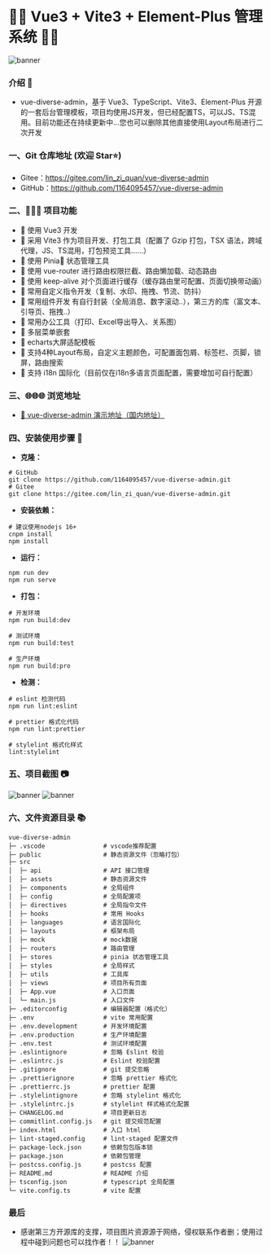 # 🎉🎉 Vue3 + Vite3 + Element-Plus 管理系统 🎉🎉

![banner](https://toscode.gitee.com/lin_zi_quan/vue-diverse-admin/raw/main/src/assets/md/30747d0cec5ee8bd5687c7cd8ba5c14.png)

### 介绍 📖

- vue-diverse-admin，基于 Vue3、TypeScript、Vite3、Element-Plus 开源的一套后台管理模板，项目均使用JS开发，但已经配置TS，可以JS、TS混用。目前功能还在持续更新中...您也可以删除其他直接使用Layout布局进行二次开发


### 一、Git 仓库地址 (欢迎 Star⭐)

- Gitee：https://gitee.com/lin_zi_quan/vue-diverse-admin
- GitHub：https://github.com/1164095457/vue-diverse-admin

### 二、🔨🔨🔨 项目功能

- 🚀 使用 Vue3 开发
- 🚀 采用 Vite3 作为项目开发、打包工具（配置了 Gzip 打包，TSX 语法，跨域代理，JS、TS混用，打包预览工具……）
- 🚀 使用 Pinia🍍 状态管理工具
- 🚀 使用 vue-router 进行路由权限拦截、路由懒加载、动态路由
- 🚀 使用 keep-alive 对个页面进行缓存（缓存路由里可配置、页面切换带动画）
- 🚀 常用自定义指令开发（复制、水印、拖拽、节流、防抖）
- 🚀 常用组件开发 有自行封装（全局消息、数字滚动..），第三方的库（富文本、引导页、拖拽..）
- 🚀 常用办公工具（打印、Excel导出导入、关系图）
- 🚀 多层菜单嵌套
- 🚀 echarts大屏适配模板
- 🚀 支持4种Layout布局，自定义主题颜色，可配置面包屑、标签栏、页脚，锁屏，路由搜索
- 🚀 支持 i18n 国际化（目前仅在i18n多语言页面配置，需要增加可自行配置）


### 三、🌐🌐🌐 浏览地址
- [🚀 vue-diverse-admin 演示地址（国内地址）](https://lin_zi_quan.gitee.io/vue3-diverse-admin/#/)

### 四、安装使用步骤 📔

- **克隆：**

```text
# GitHub
git clone https://github.com/1164095457/vue-diverse-admin.git
# Gitee
git clone https://gitee.com/lin_zi_quan/vue-diverse-admin.git
```

- **安装依赖：**

```text
# 建议使用nodejs 16+
cnpm install
npm install
```

- **运行：**

```text
npm run dev
npm run serve
```

- **打包：**

```text
# 开发环境
npm run build:dev

# 测试环境
npm run build:test

# 生产环境
npm run build:pro
```

- **检测：**

```text
# eslint 检测代码
npm run lint:eslint

# prettier 格式化代码
npm run lint:prettier

# stylelint 格式化样式
lint:stylelint
```

### 五、项目截图 📷

![banner](https://gitee.com/lin_zi_quan/vue-diverse-admin/raw/main/src/assets/md/dc155c038e20db06cbb341bfc4ebfc0.png)
![banner](https://gitee.com/lin_zi_quan/vue-diverse-admin/raw/main/src/assets/md/4645021975f6b673cabc4ac71dc4bed.png)

### 六、文件资源目录 📚

```text
vue-diverse-admin
├─ .vscode                # vscode推荐配置
├─ public                 # 静态资源文件（忽略打包）
├─ src
│  ├─ api                 # API 接口管理
│  ├─ assets              # 静态资源文件
│  ├─ components          # 全局组件
│  ├─ config              # 全局配置项
│  ├─ directives          # 全局指令文件
│  ├─ hooks               # 常用 Hooks
│  ├─ languages           # 语言国际化
│  ├─ layouts             # 框架布局
│  ├─ mock                # mock数据
│  ├─ routers             # 路由管理
│  ├─ stores              # pinia 状态管理工具
│  ├─ styles              # 全局样式
│  ├─ utils               # 工具库
│  ├─ views               # 项目所有页面
│  ├─ App.vue             # 入口页面
│  └─ main.js             # 入口文件
├─ .editorconfig          # 编辑器配置（格式化）
├─ .env                   # vite 常用配置
├─ .env.development       # 开发环境配置
├─ .env.production        # 生产环境配置
├─ .env.test              # 测试环境配置
├─ .eslintignore          # 忽略 Eslint 校验
├─ .eslintrc.js           # Eslint 校验配置
├─ .gitignore             # git 提交忽略
├─ .prettierignore        # 忽略 prettier 格式化
├─ .prettierrc.js         # prettier 配置
├─ .stylelintignore       # 忽略 stylelint 格式化
├─ .stylelintrc.js        # stylelint 样式格式化配置
├─ CHANGELOG.md           # 项目更新日志
├─ commitlint.config.js   # git 提交规范配置
├─ index.html             # 入口 html
├─ lint-staged.config     # lint-staged 配置文件
├─ package-lock.json      # 依赖包包版本锁
├─ package.json           # 依赖包管理
├─ postcss.config.js      # postcss 配置
├─ README.md              # README 介绍
├─ tsconfig.json          # typescript 全局配置
└─ vite.config.ts         # vite 配置
```

### 最后

- 感谢第三方开源库的支撑，项目图片资源源于网络，侵权联系作者删；使用过程中碰到问题也可以找作者！！
![banner](https://gitee.com/lin_zi_quan/vue-diverse-admin/raw/main/src/assets/md/1675495963149.png)